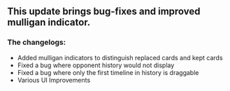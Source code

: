 ## This update brings bug-fixes and improved mulligan indicator.
### The changelogs:
- Added mulligan indicators to distinguish replaced cards and kept cards
- Fixed a bug where opponent history would not display
- Fixed a bug where only the first timeline in history is draggable
- Various UI Improvements